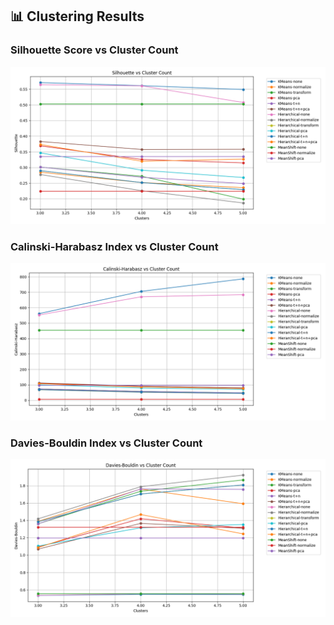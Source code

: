 ## 📊 Clustering Results

### Silhouette Score vs Cluster Count
![Silhouette Score](silhouette_score_plot.png)

### Calinski-Harabasz Index vs Cluster Count
![Calinski-Harabasz](calinski_harabasz_plot.png)

### Davies-Bouldin Index vs Cluster Count
![Davies-Bouldin](davies_bouldin_plot.png)
